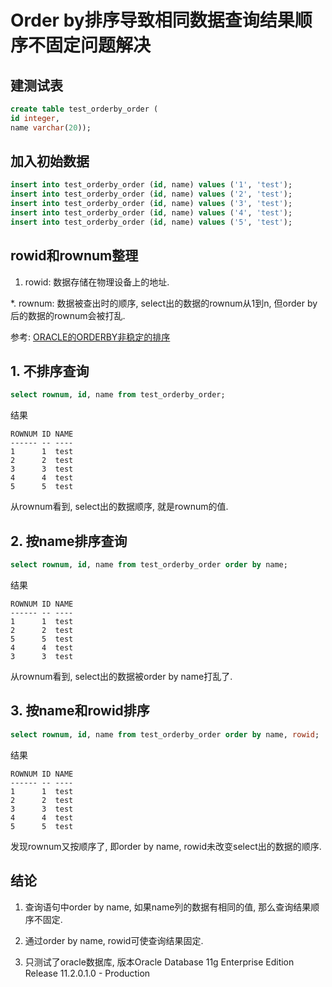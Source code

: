# Order by排序导致相同数据查询结果顺序不固定问题解决

## 建测试表

```sql
create table test_orderby_order (
id integer,
name varchar(20));
```

## 加入初始数据

```sql
insert into test_orderby_order (id, name) values ('1', 'test');
insert into test_orderby_order (id, name) values ('2', 'test');
insert into test_orderby_order (id, name) values ('3', 'test');
insert into test_orderby_order (id, name) values ('4', 'test');
insert into test_orderby_order (id, name) values ('5', 'test');
```


## rowid和rownum整理


1.  rowid: 数据存储在物理设备上的地址.

*.  rownum: 数据被查出时的顺序, select出的数据的rownum从1到n, 但order by后的数据的rownum会被打乱. 

参考: [ORACLE的ORDERBY非稳定的排序](https://my.oschina.net/zimingforever/blog/86615)



## 1.	不排序查询

```sql
select rownum, id, name from test_orderby_order;
```

结果

```text
ROWNUM ID NAME 
------ -- ---- 
1      1  test 
2      2  test 
3      3  test 
4      4  test 
5      5  test
```

从rownum看到, select出的数据顺序, 就是rownum的值.

## 2.	按name排序查询

```sql
select rownum, id, name from test_orderby_order order by name;
```

结果

```text
ROWNUM ID NAME 
------ -- ---- 
1      1  test 
2      2  test 
5      5  test 
4      4  test 
3      3  test
```

从rownum看到, select出的数据被order by name打乱了.

## 3.	按name和rowid排序

```sql
select rownum, id, name from test_orderby_order order by name, rowid;
```

结果

```text
ROWNUM ID NAME 
------ -- ---- 
1      1  test 
2      2  test 
3      3  test 
4      4  test 
5      5  test
```
发现rownum又按顺序了, 即order by name, rowid未改变select出的数据的顺序.


## 结论

1.	查询语句中order by name, 如果name列的数据有相同的值, 那么查询结果顺序不固定.

2.	通过order by name, rowid可使查询结果固定.

3.	只测试了oracle数据库, 版本Oracle Database 11g Enterprise Edition Release 11.2.0.1.0 - Production

